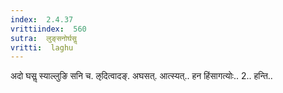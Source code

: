 ```yaml
---
index:  2.4.37
vrittiindex:  560
sutra:  लुङ्सनोर्घसॢ
vritti:  laghu 
---
```


अदो घसॢ स्याल्लुङि सनि च. ऌदित्वादङ्. अघसत्. आत्स्यत्.. हन हिंसागत्योः.. 2.. हन्ति..


